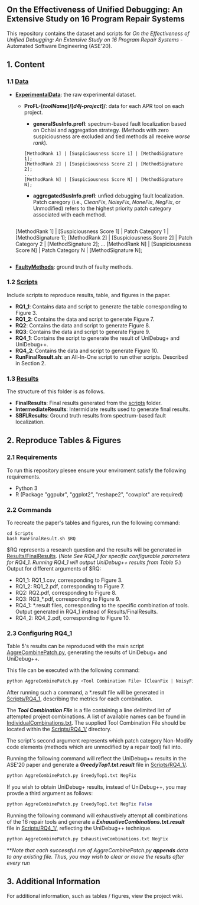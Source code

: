 ## On the Effectiveness of Unified Debugging: An Extensive Study on 16 Program Repair Systems ##
 
This repository contains the dataset and scripts for *On the Effectiveness of Unified Debugging: An Extensive Study on 16 Program Repair Systems* - Automated Software Engineering (ASE'20).

## 1.  Content ##

### 1.1 [Data](Data/) ###

- **[ExperimentalData](Data/ExperimentalData/)**: the raw experimental dataset.
    -  **ProFL-\[*toolName*]/\[*d4j-project*]/**: data for each APR tool on each project.
	    - **generalSusInfo.profl**: spectrum-based fault localization based on Ochiai and aggregation strategy.  (Methods with zero suspiciousness are excluded and tied methods all  receive *worse rank*).
		``` 
		[MethodRank 1] | [Suspiciousness Score 1] | [MethodSignature 1]; 
		[MethodRank 2] | [Suspiciousness Score 2] | [MethodSignature 2];
    	...
    	[MethodRank N] | [Suspiciousness Score N] | [MethodSignature N];
    	```

		- **aggregatedSusInfo.profl**: unfied debugging fault localization.  Patch caregory (i.e., *CleanFix*, *NoisyFix*, *NoneFix*, *NegFix*, or Unmodified) refers to the highest priority patch category associated with each method. 
		```
    [MethodRank 1] | [Suspiciousness Score 1] | Patch Category 1 | [MethodSignature 1];
    [MethodRank 2] | [Suspiciousness Score 2] | Patch Category 2 | [MethodSignature 2];
    ...
    [MethodRank N] | [Suspiciousness Score N] | Patch Category N | [MethodSignature N];
    ```
-  **[FaultyMethods](Data/FaultyMethods/)**: ground truth of faulty methods.



### 1.2 [Scripts](Scripts/) ###
Include scripts to reproduce results, table, and figures in the paper.


- **RQ1_1**: Contains data and script to generate the table corresponding to Figure 3.
- **RQ1_2**: Contains the data and script to generate Figure 7.
- **RQ2**: Contains the data and script to generate Figure 8.
- **RQ3**: Contains the data and script to generate Figure 9.
- **RQ4_1**: Contains the script to generate the result of UniDebug+ and UniDebug++.
- **RQ4_2**: Contains the data and script to generate Figure 10.
- **RunFinalResult.sh**: an All-In-One script to run other scripts. Described in Section 2.

### 1.3 [Results](Results/) ###

The structure of this folder is as follows.
 
 - **FinalResults**: Final results generated from the [scripts](Scripts/) folder.
 - **IntermediateResults**: Intermidiate results used to generate final results.
 - **SBFLResults**: Ground truth results from spectrum-based fault localization.


## 2. Reproduce Tables & Figures ##

### 2.1  Requirements ###
 To run this repository plesee ensure your enviroment satisfy the following requirements.
 - Python 3
 - R (Package "ggpubr", "ggplot2", "reshape2", "cowplot" are required)

### 2.2 Commands ###
To recreate the paper's tables and figures, run the following command:

```
cd Scripts
bash RunFinalResult.sh $RQ
```
$RQ represents a research question and the results will be generated in [Results/FinalResults](Results/FinalResults). (*Note See RQ4_1 for specific configurable parameters for RQ4_1. Running RQ4_1 will output UniDebug++ results from Table 5.*) Output for different arguments of $RQ:

- RQ1_1: RQ1_1.csv, corresponding to Figure 3.
- RQ1_2: RQ1_2.pdf, corresponding to Figure 7.
- RQ2: RQ2.pdf, corresponding to Figure 8.
- RQ3: RQ3_*.pdf, corresponding to Figure 9.
- RQ4_1: *.result files, corresponding to the specific combination of tools. Output generated in RQ4_1 instead of Results/FinalResults. 
- RQ4_2: RQ4_2.pdf, corresponding to Figure 10.

### 2.3 Configuring RQ4_1 ###

Table 5's results can be reproduced with the main script [AggreCombinePatch.py](Scripts/RQ4_1/AggreCombinePatch.py), generating the results of UniDebug+ and UniDebug++.

This file can be executed with the following command:

``` python
python AggreCombinePatch.py <Tool Combination File> [CleanFix | NoisyFix | NoneFix | NegFix]
```
After running such a command, a \*.result file will be generated in [Scripts/RQ4_1](Scripts/RQ4_1), describing the metrics for each combination.

The ***Tool Combination File*** is a file containing a line delimited list of attempted project combinations.
A list of available names can be found in [IndividualCombinations.txt](Scripts/RQ4_1/IndividualCombinations.txt).
The supplied Tool Combination File should be located within the [Scripts/RQ4_1/](Scripts/RQ4_1/) directory.

The script's second argument represents which patch category Non-Modify code elements (methods which are unmodified by a repair tool) fall into.

Running the following command will reflect the UniDebug++ results in the ASE'20 paper and generate a ***GreedyTop1.txt.result*** file in [Scripts/RQ4_1/](Scripts/RQ4_1/).

``` python
python AggreCombinePatch.py GreedyTop1.txt NegFix
```
If you wish to obtain UniDebug+ results, instead of UniDebug++, you may provde a third argument as follows:

``` python
python AggreCombinePatch.py GreedyTop1.txt NegFix False
```

Running the following command will exhaustively attempt all combinations of the 16 repair tools and generate a ***ExhaustiveCombinations.txt.result*** file in [Scripts/RQ4_1/](Scripts/RQ4_1/), reflecting the UniDebug++ technique.

``` python
python AggreCombinePatch.py ExhaustiveCombinations.txt NegFix
```

\*\**Note that each successful run of AggreCombinePatch.py ***appends*** data to any existing file. Thus, you may wish to clear or move the results after every run*

## 3. Additional Information ##
For additional information, such as tables / figures, view the project wiki.


